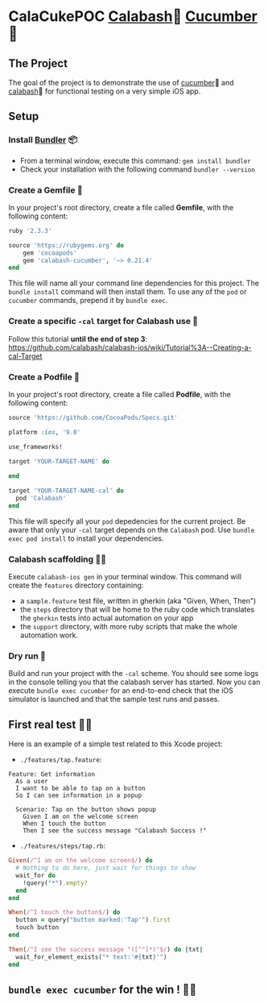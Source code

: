 # CalaCukePOC [Calabash](https://github.com/calabash/calabash-ios)🍆 [Cucumber](https://cucumber.io/)🥒

## The Project
The goal of the project is to demonstrate the use of [cucumber](https://cucumber.io/)🥒 and [calabash](https://github.com/calabash/calabash-ios)🍆 for functional testing on a very simple iOS app.

## Setup
### Install [Bundler](https://bundler.io/) 📦
- From a terminal window, execute this command: `gem install bundler`
- Check your installation with the following command `bundler --version`

### Create a Gemfile 💎
In your project's root directory, create a file called **Gemfile**, with the following content:
```ruby
ruby '2.3.3'

source 'https://rubygems.org' do
	gem 'cocoapods'
	gem 'calabash-cucumber', '~> 0.21.4'
end
```

This file will name all your command line dependencies for this project.
The `bundle install` command will then install them.
To use any of the `pod` or `cucumber` commands, prepend it by `bundle exec`.

### Create a specific `-cal` target for Calabash use 🍆
Follow this tutorial **until the end of step 3**: https://github.com/calabash/calabash-ios/wiki/Tutorial%3A--Creating-a-cal-Target

### Create a Podfile 🍫
In your project's root directory, create a file called **Podfile**, with the following content:
```ruby
source 'https://github.com/CocoaPods/Specs.git'

platform :ios, '9.0'

use_frameworks!

target 'YOUR-TARGET-NAME' do
  
end

target 'YOUR-TARGET-NAME-cal' do
  pod 'Calabash'
end
```

This file will specify all your `pod` depedencies for the current project.
Be aware that only your `-cal` target depends on the `Calabash` pod.
Use `bundle exec pod install` to install your dependencies.

### Calabash scaffolding 🍆📁
Execute `calabash-ios gen` in your terminal window. 
This command will create the `features` directory containing:
- a `sample.feature` test file, written in gherkin (aka "Given, When, Then")
- the `steps` directory that will be home to the ruby code which translates the `gherkin` tests into actual automation on your app
- the `support` directory, with more ruby scripts that make the whole automation work.

### Dry run 🤖
Build and run your project with the `-cal` scheme. You should see some logs in the console telling you that the calabash server has started.
Now you can execute `bundle exec cucumber` for an end-to-end check that the iOS simulator is launched and that the sample test runs and passes.

## First real test ☝🏽
Here is an example of a simple test related to this Xcode project:
- `./features/tap.feature`:
```gherkin
Feature: Get information
  As a user
  I want to be able to tap on a button
  So I can see information in a popup

  Scenario: Tap on the button shows popup
    Given I am on the welcome screen
    When I touch the button
    Then I see the success message "Calabash Success !"
```
- `./features/steps/tap.rb`:
```ruby
Given(/^I am on the welcome screen$/) do
  # Nothing to do here, just wait for things to show
  wait_for do
    !query("*").empty?
  end
end

When(/^I touch the button$/) do
  button = query("button marked:'Tap'").first
  touch button
end

Then(/^I see the success message "([^"]*)"$/) do |txt|
  wait_for_element_exists("* text:'#{txt}'")
end
```

## `bundle exec cucumber` for the win ! 🍾💯